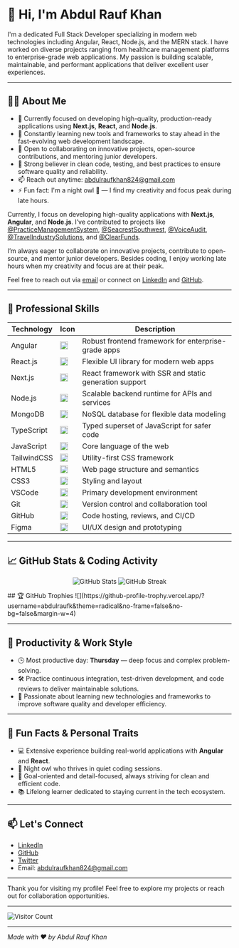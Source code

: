 # 👋 Hi, I'm Abdul Rauf Khan

I'm a dedicated Full Stack Developer specializing in modern web technologies including Angular, React, Node.js, and the MERN stack. I have worked on diverse projects ranging from healthcare management platforms to enterprise-grade web applications. My passion is building scalable, maintainable, and performant applications that deliver excellent user experiences.

---

## 🧑‍💻 About Me

- 🔭 Currently focused on developing high-quality, production-ready applications using **Next.js**, **React**, and **Node.js**.  
- 🌱 Constantly learning new tools and frameworks to stay ahead in the fast-evolving web development landscape.  
- 👯 Open to collaborating on innovative projects, open-source contributions, and mentoring junior developers.  
- 🤝 Strong believer in clean code, testing, and best practices to ensure software quality and reliability.  
- 📫 Reach out anytime: [abdulraufkhan824@gmail.com](mailto:abdulraufkhan824@gmail.com)  
- ⚡ Fun fact: I'm a night owl 🦉 — I find my creativity and focus peak during late hours.

Currently, I focus on developing high-quality applications with **Next.js**, **Angular**, and **Node.js**. I’ve contributed to projects like [@PracticeManagementSystem](https://pms.hawkrevenue.com/#/login), [@SeacrestSouthwest](https://seacrest.hlxstaffing.com/), [@VoiceAudit](https://uat.voiceauditai.com/), [@TravelIndustrySolutions](https://travelindustrysolutions.com/), and [@ClearFunds](https://clearfunds.app/sign-in).


I’m always eager to collaborate on innovative projects, contribute to open-source, and mentor junior developers. Besides coding, I enjoy working late hours when my creativity and focus are at their peak.

Feel free to reach out via [email](mailto:abdulraufkhan824@gmail.com) or connect on [LinkedIn](https://linkedin.com/in/abdulraufkhan824) and [GitHub](https://github.com/abdulraufk).

---

## 🚀 Professional Skills

| Technology       | Icon                                                                 | Description                              |
|------------------|----------------------------------------------------------------------|------------------------------------------|
| Angular          | <img src="https://skillicons.dev/icons?i=angular" width="18" />      | Robust frontend framework for enterprise-grade apps |
| React.js         | <img src="https://skillicons.dev/icons?i=react" width="18" />        | Flexible UI library for modern web apps  |
| Next.js          | <img src="https://skillicons.dev/icons?i=nextjs" width="18" />       | React framework with SSR and static generation support |
| Node.js          | <img src="https://skillicons.dev/icons?i=nodejs" width="18" />       | Scalable backend runtime for APIs and services |
| MongoDB          | <img src="https://skillicons.dev/icons?i=mongodb" width="18" />      | NoSQL database for flexible data modeling |
| TypeScript       | <img src="https://skillicons.dev/icons?i=ts" width="18" />           | Typed superset of JavaScript for safer code |
| JavaScript       | <img src="https://skillicons.dev/icons?i=js" width="18" />           | Core language of the web                  |
| TailwindCSS      | <img src="https://skillicons.dev/icons?i=tailwind" width="18" />     | Utility-first CSS framework               |
| HTML5            | <img src="https://skillicons.dev/icons?i=html" width="18" />         | Web page structure and semantics         |
| CSS3             | <img src="https://skillicons.dev/icons?i=css" width="18" />          | Styling and layout                        |
| VSCode           | <img src="https://skillicons.dev/icons?i=vscode" width="18" />       | Primary development environment          |
| Git              | <img src="https://skillicons.dev/icons?i=git" width="18" />          | Version control and collaboration tool   |
| GitHub           | <img src="https://skillicons.dev/icons?i=github" width="18" />       | Code hosting, reviews, and CI/CD         |
| Figma            | <img src="https://skillicons.dev/icons?i=figma" width="18" />        | UI/UX design and prototyping             |

---

## 📈 GitHub Stats & Coding Activity

<p align="center">
  <img src="https://github-readme-stats.vercel.app/api?username=abdulraufk&show_icons=true&theme=tokyonight" alt="GitHub Stats" />
  <img src="https://github-readme-streak-stats.herokuapp.com/?user=abdulraufk&theme=tokyonight" alt="GitHub Streak" />
</p>
## 🏆 GitHub Trophies
![](https://github-profile-trophy.vercel.app/?username=abdulraufk&theme=radical&no-frame=false&no-bg=false&margin-w=4)


---

## 📅 Productivity & Work Style

- 🕒 Most productive day: **Thursday** — deep focus and complex problem-solving.  
- 🛠️ Practice continuous integration, test-driven development, and code reviews to deliver maintainable solutions.  
- 🚀 Passionate about learning new technologies and frameworks to improve software quality and developer efficiency.

---

## 🌟 Fun Facts & Personal Traits

- 💻 Extensive experience building real-world applications with **Angular** and **React**.  
- 🌙 Night owl who thrives in quiet coding sessions.  
- 🎯 Goal-oriented and detail-focused, always striving for clean and efficient code.  
- 📚 Lifelong learner dedicated to staying current in the tech ecosystem.

---

## 📫 Let's Connect

- [LinkedIn](https://linkedin.com/in/abdulraufkhan824)  
- [GitHub](https://github.com/abdulraufk)  
- [Twitter](https://twitter.com/abdulraufkhan824)  
- Email: abdulraufkhan824@gmail.com

---

Thank you for visiting my profile! Feel free to explore my projects or reach out for collaboration opportunities.

---

![Visitor Count](https://visitor-badge.laobi.icu/badge?page_id=abdulraufk.abdulraufk&style=flat-square)

---

*Made with ❤️ by Abdul Rauf Khan*
